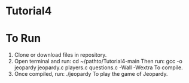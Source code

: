 # Tutorial4

# To Run
1. Clone or download files in repository.
2. Open terminal and  run:
      cd ~/pathto/Tutorial4-main
   Then run:
      gcc -o jeopardy jeopardy.c players.c questions.c -Wall -Wextra
   To compile.
4. Once compiled, run:
      ./jeopardy
   To play the game of Jeopardy.
